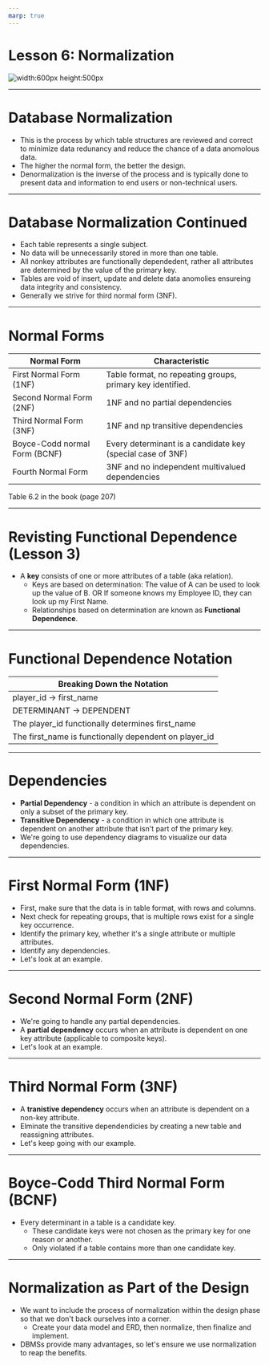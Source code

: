 ```yaml
---
marp: true
---
```


# Lesson 6: Normalization
![width:600px height:500px](https://media2.giphy.com/media/v1.Y2lkPTc5MGI3NjExam5zMTN3dWJ4dDJ2azdsZnk0YTNpMWIwdWhudG5jaG9senprYXI0bSZlcD12MV9pbnRlcm5hbF9naWZfYnlfaWQmY3Q9Zw/7hY945na01sbV4yqgR/giphy.gif)

---
# Database Normalization
- This is the process by which table structures are reviewed and correct to minimize data redunancy and reduce the chance of a data anomolous data.
- The higher the normal form, the better the design.
- Denormalization is the inverse of the process and is typically done to present data and information to end users or non-technical users.

---
# Database Normalization Continued
- Each table represents a single subject.
- No data will be unnecessarily stored in more than one table.
- All nonkey attributes are functionally dependedent, rather all attributes are determined by the value of the primary key.
- Tables are void of insert, update and delete data anomolies ensureing data integrity and consistency.
- Generally we strive for third normal form (3NF).
---
# Normal Forms
| Normal Form   | Characteristic     |
| -------- | ------------- |
| First Normal Form (1NF) | Table format, no repeating groups, primary key identified. |
| Second Normal Form (2NF) | 1NF and no partial dependencies |
| Third Normal Form (3NF) | 1NF and np transitive dependencies |
| Boyce-Codd normal Form (BCNF) | Every determinant is a candidate key (special case of 3NF) |
| Fourth Normal Form | 3NF and no independent multivalued dependencies|

Table 6.2 in the book (page 207)

---
# Revisting Functional Dependence (Lesson 3)
- A **key** consists of one or more attributes of a table (aka relation).
    - Keys are based on determination: The value of A can be used to look up the value of B. OR If someone knows my Employee ID, they can look up my First Name.
    - Relationships based on determination are known as **Functional Dependence**.
---
# Functional Dependence Notation
| Breaking Down the Notation                            |
| --------                    |
|player_id → first_name|
|DETERMINANT → DEPENDENT      |
|The player_id functionally determines first_name     |
|The first_name is functionally dependent on player_id     |
---
# Dependencies
- **Partial Dependency** - a condition in which an attribute is dependent on only a subset of the primary key.
- **Transitive Dependency** - a condition in which one attribute is dependent on another attribute that isn't part of the primary key.
- We're going to use dependency diagrams to visualize our data dependencies.
---

# First Normal Form (1NF)
- First, make sure that the data is in table format, with rows and columns.
- Next check for repeating groups, that is multiple rows exist for a single key occurrence.
- Identify the primary key, whether it's a single attribute or multiple attributes.
- Identify any dependencies.
- Let's look at an example.
---
# Second Normal Form (2NF)
- We're going to handle any partial dependencies. 
- A **partial dependency** occurs when an attribute is dependent on one key attribute (applicable to composite keys).
- Let's look at an example.

---
# Third Normal Form (3NF)
- A **tranistive dependency** occurs when an attribute is dependent on a non-key attribute.
- Elminate the transitive dependendicies by creating a new table and reassigning attributes.
- Let's keep going with our example.
---
# Boyce-Codd Third Normal Form (BCNF)
- Every determinant in a table is a candidate key.
    - These candidate keys were not chosen as the primary key for one reason or another.
    - Only violated if a table contains more than one candidate key.
---
# Normalization as Part of the Design
- We want to include the process of normalization within the design phase so that we don't back ourselves into a corner.
    - Create your data model and ERD, then normalize, then finalize and implement.
- DBMSs provide many advantages, so let's ensure we use normalization to reap the benefits.